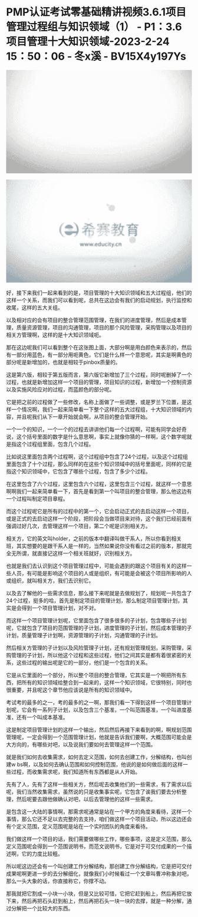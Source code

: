 # PMP认证考试零基础精讲视频3.6.1项目管理过程组与知识领域（1） - P1：3.6项目管理十大知识领域-2023-2-24 15：50：06 - 冬x溪 - BV15X4y197Ys

![](img/9dd974c624ceefa11186cabc63a16445_0.png)

![](img/9dd974c624ceefa11186cabc63a16445_1.png)

好，接下来我们一起来看到的是，项目管理的十大知识领域和五大过程组，他们的这样一个关系，而我们可以看到呢，总共在这边会有我们的启动规划，执行监控和收尾，这样的五大关组。

以及相对应的会有项目的整合管理范围管理，在我们的进度管理，然后是成本管理，质量资源管理，项目的沟通管理，项目的那个风险管理，采购管理以及项目的相关方管理啊，这样的是十大知识领域呃。

那在这边呢我们可以看到整个在这张图上面，大部分啊是用白颜色来表示的，然后有一部分用蓝色，有一部分用呃黄色，它们是什么样一个意思呢，其实是啊黄色的部分呢是新增加的，也就是相较于pinbox质量的。

这是第六版，相较于第五版而言，第六版它新增加了三个过程，同时呢删掉了一个过程，也就是新增加这样一个项目的管理，项目知识的过程，新增加一个控制资源以及实施风险应对的过程，而蓝颜色的部分呢。

它是把之前的过程做了一些修改，名称上面做了一些调整，或是罗兰下位置，是这样一个情况啊，我们一起来简单看一下整个这样的五大过程组，十大知识领域的内容，并且呢我们从下一章开始就会啊，从项目的整合管理开始。

一个一个的知识，一个一个的过程去讲讲他们每一个过程啊，可能有同学会好奇说，这个括号里面的数字是什么意思啊，事实上就像你猜的一样啊，这个数字呢就是指这个过程组里面，包含几个过程。

比如说这里面包含两个过程啊，这个过程组中包含了24个过程，以及这个过程组里面包含了十个过程，那么同样的在这些个知识领域中的括号里面呢，同样的它是指这个知识领域中，它包含了哪些个过程，包含了多少个过程。

在这里包含了六个过程，这里包含六个过程，这里包含三个过程，就这样一个意思啊啊我们一起来简单看一下，首先是看到第一个叫项目的整合管理，那么他这边有一个过程叫制定项目章程。

而这个过程呢它是所有的过程中的第一个，它会启动正式的去启动这样一个项目，或是正式的去启动这样一个阶段，把阶段会当做项目来对待，这个我们已经前面有强调过好几次，去管理这样一个项目，第二个呢是识别相关方。

相关方，它的英文叫holder，之前的版本中翻译叫做干系人，所以你看到相关班，其实想要的是跟干系人是一样的，当然如果说你没有看过之前的版本，那就完全无所谓，就直接记这样一个相关班就好，识别相关方。

也就是我们去认识到这个项目管理过程中，可能会遇到的跟这个项目有关的这样一些人员，有可能是影响这个项目的人或是组织，有可能是会被这个项目所影响的人或组织，就叫相关方，我们去识别它。

以及去了解他的一些需求信息，那么接下来呢就是去做规划了，规划呢一共包含了24个过程，挺多的哈，首先是制定项目的管理计划，那么制定项目管理计划，其实是会得到一个项目管理计划，对不对。

而这样一个项目管理计划呢，它里面包含了很多很多的子计划，包含哪些子计划呢，它就包含了项目的范围管理的子计划，进度管理的子计划，然后成本管理的子计划，质量管理子计划啊，资源管理的子计划，沟通管理的子计划。

然后相关方管理的子计划以及风险管理子计划，还有规划管理规划，采购管理，采购管理的子计划，所以他这个过程和这些过程，他们之间其实是都有着很紧密的关系，这些过程的输出呢是它的一部分，他们是一个包含的关系。

它是从它里面的一个部分，所以整个项目的整合管理，它其实是一个啊把所有东西，把所有的知识领域给整合到一起来的，这样一个知识领域，它很特别，同时也很重要，并且呢这个章节他应该说是所有的知识领域中。

考试考的最多的之一，考的最多的之一啊，那我们看一下得到这样一个项目管理计划呢，它会有一系列子计划，以及包含三个基准，一个叫范围基准，一个叫进度基准，还有一个叫成本基准。

这是制定项目管理计划的这样一个输出，然后然后再接下来看到的啊，啊规划范围管理呢，一定会得到一个范围管理计划，他就是告诉我们要啊，大概范围可能会是大方向的，有哪些对吧，以及说我们要如何去管理这样一个范围。

就是我们如何去收集需求，如何去定义范围，如何去创建工作，分解结构，也叫创建w bs啊，以及如何去确认范围和如何控制范围，他说的是如何做后面的这样一些过程，而收集需求呢，我们知道所有东西都是从人开始。

先有了人，先有了这样一些相关方，然后呢去收集他们的一些需求，有了需求以后呢，我们当然收集需求，虽然说的只是收集事实呢，它包含了诶我们要去分析整理，然后呢要去跟他做确认对吧，以后去管理他的这样一些需求。

是包含这一大陆的事情啊，那需求呢通常是站在一个甲方的角度来看待，这样一个事情，那么它还不足以去完整的去支持，咱们做这样一个项目活动，所以这边还会有个定义范围，定义范围呢是站在一个实时团队的角度来看待。

我们做这样一个项目的话，我们需要做哪些工作，哪些事项，这是定义范围，那么定义范围呢会得到一个范围说明书，而范文说明书，它是对于可交付成果的一个描述啊，它的力度比较粗。

所以呢这边还会有一个叫创建工作分解结构，那创建工作分解结构，它是把可交付成果呢啊更进一步的去分解细化，就像我们小时候看过一个文章叫曹冲称象对吧，那么一头大象的话，你直接称它，你撑不动。

那我就把它割成一小块一小块，但是又比较可惜，它把它赶到船上，然后再把它放下来，然后再把石头赶到船上，然后再把石头一块一块的去撑，就是一种分解，通过分解把一个比较大的东西。

